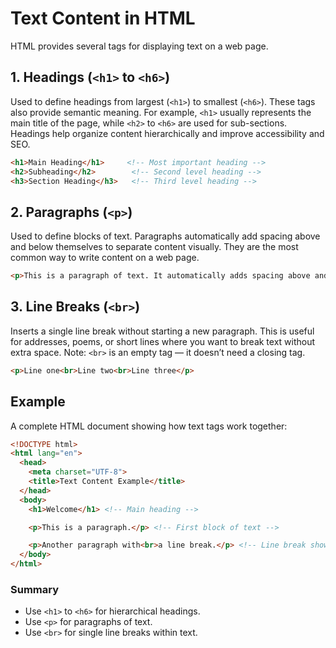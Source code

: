 # Text Content in HTML

HTML provides several tags for displaying text on a web page.

## 1. Headings (`<h1>` to `<h6>`)

Used to define headings from largest (`<h1>`) to smallest (`<h6>`).
These tags also provide semantic meaning. For example, `<h1>` usually represents the main title of the page, while `<h2>` to `<h6>` are used for sub-sections.
Headings help organize content hierarchically and improve accessibility and SEO.

```html
<h1>Main Heading</h1>     <!-- Most important heading -->
<h2>Subheading</h2>        <!-- Second level heading -->
<h3>Section Heading</h3>   <!-- Third level heading -->
```

## 2. Paragraphs (`<p>`)

Used to define blocks of text.
Paragraphs automatically add spacing above and below themselves to separate content visually.
They are the most common way to write content on a web page.

```html
<p>This is a paragraph of text. It automatically adds spacing above and below.</p>
```

## 3. Line Breaks (`<br>`)

Inserts a single line break without starting a new paragraph.
This is useful for addresses, poems, or short lines where you want to break text without extra space.
Note: `<br>` is an empty tag — it doesn’t need a closing tag.

```html
<p>Line one<br>Line two<br>Line three</p>
```

## Example

A complete HTML document showing how text tags work together:

```html
<!DOCTYPE html>
<html lang="en">
  <head>
    <meta charset="UTF-8">
    <title>Text Content Example</title>
  </head>
  <body>
    <h1>Welcome</h1> <!-- Main heading -->

    <p>This is a paragraph.</p> <!-- First block of text -->

    <p>Another paragraph with<br>a line break.</p> <!-- Line break shown without new paragraph -->
  </body>
</html>
```

### Summary

- Use `<h1>` to `<h6>` for hierarchical headings.
- Use `<p>` for paragraphs of text.
- Use `<br>` for single line breaks within text.
